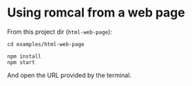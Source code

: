 # Using romcal from a web page

From this project dir (`html-web-page`):

```shell
cd examples/html-web-page

npm install
npm start
```

And open the URL provided by the terminal.
